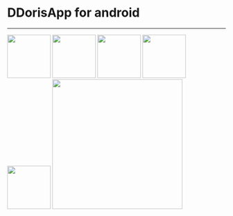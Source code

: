 # DDorisApp for android
------------------------
<div>
<img width="100" src="https://user-images.githubusercontent.com/49140060/89161785-08fc4e00-d5ae-11ea-8bad-2a9bfda523b2.PNG">
<img width="100" src="https://user-images.githubusercontent.com/49140060/89161829-1dd8e180-d5ae-11ea-9503-f63f08faea51.PNG">
<img width="100" src="https://user-images.githubusercontent.com/49140060/89161838-1fa2a500-d5ae-11ea-8b4d-159f04884844.PNG">
<img width="100" src="https://user-images.githubusercontent.com/49140060/89161844-2204ff00-d5ae-11ea-8ecc-c62023cc84d1.PNG">
<img width="100" src="https://user-images.githubusercontent.com/49140060/89161850-23cec280-d5ae-11ea-9abf-e7c17ddef9f5.PNG">
<img width="300" src="https://user-images.githubusercontent.com/49140060/89162468-1534db00-d5af-11ea-93c0-047d66fb0b35.PNG">
</div>


